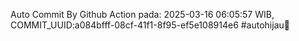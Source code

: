 Auto Commit By Github Action pada: 2025-03-16 06:05:57 WIB, COMMIT_UUID:a084bfff-08cf-41f1-8f95-ef5e108914e6 #autohijau🗿
